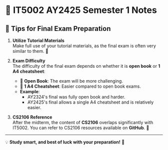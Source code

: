 # 📘 IT5002 AY2425 Semester 1 Notes

## 📝 Tips for Final Exam Preparation

1. **Utilize Tutorial Materials**  
   Make full use of your tutorial materials, as the final exam is often very similar to them. 📂

2. **Exam Difficulty**  
   The difficulty of the final exam depends on whether it is **open book** or **1 A4 cheatsheet**:  
   - 📖 **Open Book**: The exam will be more challenging.  
   - 📄 **1 A4 Cheatsheet**: Easier compared to open book exams.  
   - **Example**:  
     - AY2324's final was fully open book and harder.  
     - AY2425's final allows a single A4 cheatsheet and is relatively easier.

3. **CS2106 Reference**  
   After the midterm, the content of **CS2106** overlaps significantly with IT5002. You can refer to CS2106 resources available on **GitHub**. 🔗

---

💡 **Study smart, and best of luck with your preparation!** 🚀
